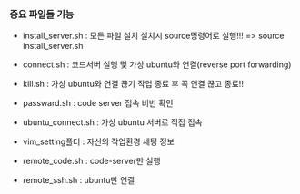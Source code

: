 ### 중요 파일들 기능

- install_server.sh : 모든 파일 설치 
   설치시 source명령어로 실행!!! 
   => source install_server.sh

- connect.sh : 코드서버 실행 및 가상 ubuntu와 연결(reverse port forwarding)

- kill.sh  : 가상 ubuntu와 연결 끊기
  작업 종료 후 꼭 연결 끊고 종료!!

- passward.sh : code server 접속 비번 확인

- ubuntu_connect.sh : 가상 ubuntu 서버로 직접 접속

- vim_setting폴더 : 자신의 작업환경 세팅 정보

- remote_code.sh :  code-server만 실행
- remote_ssh.sh : ubuntu만 연결